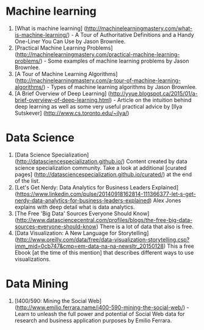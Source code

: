# Machine learning
1. [What is machine learning] (http://machinelearningmastery.com/what-is-machine-learning/) - A Tour of Authoritative Definitions and a Handy One-Liner You Can Use by Jason Brownlee.
2. [Practical Machine Learning Problems] (http://machinelearningmastery.com/practical-machine-learning-problems/) - Some examples of machine learning problems by Jason Brownlee.
3. [A Tour of Machine Learning Algorithms] (http://machinelearningmastery.com/a-tour-of-machine-learning-algorithms/) - Types of machine learning algorithms by Jason Brownlee.
4. [A Brief Overview of Deep Learning] (http://yyue.blogspot.ca/2015/01/a-brief-overview-of-deep-learning.html) - Article on the intuition behind deep learning as well as some very useful practical advice by [Ilya Sutskever] (http://www.cs.toronto.edu/~ilya/)

# Data Science
1. [Data Science Specialization] (http://datasciencespecialization.github.io/) Content created by data science specialization community. Take a look at additional [curated pages] (http://datasciencespecialization.github.io/curated/) at the end of the list.
2. [Let's Get Nerdy: Data Analytics for Business Leaders Explained] (https://www.linkedin.com/pulse/20140918162814-111366377-let-s-get-nerdy-data-analytics-for-business-leaders-explained) Alex Jones explains with deep detail what is data analytics.
3. [The Free 'Big Data' Sources Everyone Should Know] (http://www.datasciencecentral.com/profiles/blogs/the-free-big-data-sources-everyone-should-know) There is a lot of data that also is free.
4. [Data Visualization: A New Language for Storytelling] (http://www.oreilly.com/data/free/data-visualization-storytelling.csp?imm_mid=0cb747&cmp=em-data-na-na-newsltr_20150128) This a free Ebook [at the time of this mention] that describes different ways to use visualizations. 

# Data Mining
1. [I400/590: Mining the Social Web] (http://www.emilio.ferrara.name/i400-590-mining-the-social-web/) - Learn to unleash the full power and potential of Social Web data for research and business application purposes by Emilio Ferrara.
